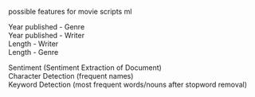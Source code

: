 possible features for movie scripts ml

Year published - Genre  
Year published - Writer  
Length - Writer  
Length - Genre  

Sentiment (Sentiment Extraction of Document)  
Character Detection (frequent names)  
Keyword Detection (most frequent words/nouns after stopword removal)  